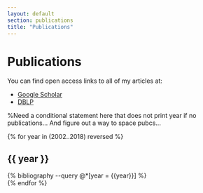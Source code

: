 ```yaml
---
layout: default
section: publications
title: "Publications"
---
```


# Publications

You can find open access links to all of my articles at:
- [Google Scholar](https://scholar.google.com/citations?user=XOjXz98AAAAJ&hl=en)
- [DBLP](http://dblp.uni-trier.de/pers/hd/w/Weber:Nicholas_M=)    

%Need a conditional statement here that does not print year if no publications... And figure out a way to space pubcs...

{% for year in (2002..2018) reversed %}
<h2>{{ year }}</h2>
{% bibliography --query @*[year = {{year}}] %}
<br>
{% endfor %}
